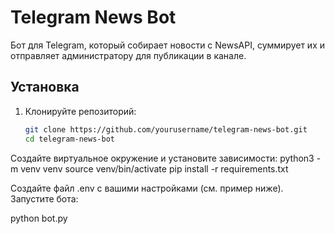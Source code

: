 # Telegram News Bot
Бот для Telegram, который собирает новости с NewsAPI, суммирует их и отправляет администратору для публикации в канале.

## Установка
1. Клонируйте репозиторий:
   ```bash
   git clone https://github.com/yourusername/telegram-news-bot.git
   cd telegram-news-bot

Создайте виртуальное окружение и установите зависимости:
python3 -m venv venv
source venv/bin/activate
pip install -r requirements.txt

Создайте файл .env с вашими настройками (см. пример ниже).
Запустите бота:

python bot.py

